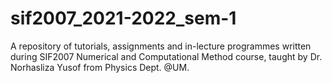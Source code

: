 # sif2007_2021-2022_sem-1
A repository of tutorials, assignments and in-lecture programmes written during SIF2007 Numerical and Computational Method course, taught by Dr. Norhasliza Yusof from Physics Dept. @UM.
